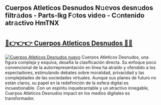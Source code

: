 ## Cuerpos Atleticos Desnudos N𝚞𝚎vos desn𝚞dos filtr𝚊dos - Parts-lkg F𝚘tos vid𝚎o - C𝚘ntenido atr𝚊ctivo HmTNX

# <h2><a href="http://mb6q4hc.tromn.icu/?c=Cuerpos+Atleticos+Desnudos">🔗👉👉👉 Cuerpos Atleticos Desnudos 🔗🔗</a></h2>

[![Cuerpos Atleticos Desnudos nuevo](https://i.imgur.com/pEAQMta.gif)](http://mb6q4hc.tromn.icu/?c=Cuerpos+Atleticos+Desnudos)
Cuerpos Atleticos Desnudos, una figura compleja y esquiva, desafía la clasificación directa. Su enfoque poco convencional de la autorrepresentación en línea ha atraído y ofendido a los espectadores, estimulando debates sobre moralidad, privacidad y las complejidades de las sociedades virtuales. Aunque sus planes de futuro no están claros, su papel en la redefinición de la esfera digital es incuestionable. Con un espíritu inquebrantable y un atractivo innegable, Cuerpos Atleticos Desnudos impact en los medios digitales es transformador.
